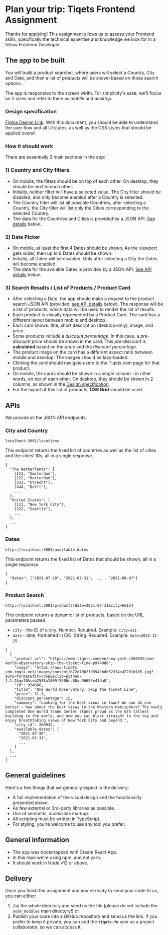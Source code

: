 # Plan your trip: Tiqets Frontend Assignment

Thanks for applying! This assignment allows us to assess your Frontend skills, specifically the technical expertise and knowledge we look for in a fellow Frontend Developer.

## The app to be built

You will build a product searcher, where users will select a Country, City and Date, and then a list of products will be shown based on those search options.

The app is responsive to the screen width. For simplicity's sake, we'll focus on 2 sizes and refer to them as *mobile* and *desktop*.

### Design specification

[Figma Design Link](https://www.figma.com/file/6qsa896sJurITBaw6sw1ml/Front-end-assignment?node-id=0%3A1). With this document, you should be able to understand the user flow and all UI states, as well as the CSS styles that should be applied overall.

### How it should work

There are essentially 3 main sections in the app:

### 1) Country and City filters.

* On mobile, the filters should be on top of each other. On desktop, they should be next to each other.
* Initially, neither filter will have a selected value. The City filter should be disabled, and only become enabled after a Country is selected.
* The Country filter will list all possible Countries, after selecting a Country, the City filter will list only the Cities corresponding to the selected Country.
* The data for the Countries and Cities is provided by a JSON API. [See details](#apis) below.

### 2) Date Picker

* On mobile, at least the first 4 Dates should be shown. As the viewport gets wider, then up to 8 Dates should be shown.
* Initially, all Dates will be disabled. Only after selecting a City the Dates will become enabled.
* The data for the avaiable Dates is provided by a JSON API. [See API details](#apis) below.

### 3) Search Results / List of Products / Product Card

* After selecting a Date, the app should make a request to the product search JSON API (provided, [see API details](#apis) below). The response will be a list of products, which data will be used to render the list of results.
* Each product is visually represented by a Product Card. The card has a different layout between mobile and desktop.
* Each card shows: title, short description (desktop-only), image, and price.
* Some products include a *discount percentage*. In this case, a *pre-discount price* should be shown in the card. This *pre-discount* is **calculated** based on the *price* and the *discount percentage*.
* The product image on the card has a different aspect ratio between mobile and desktop. The images should be lazy-loaded.
* Clicking the card should navigate users to the Tiqets.com page for that product.
* On mobile, the cards should be shown in a single column - in other words, on top of each other. On desktop, they should be shown in 2 columns, as shown in the [Design specification](#design-specification).
* For the layout of this list of products, **CSS Grid** should be used.

## APIs

We provide all the JSON API endpoints.

### City and Country

```
localhost:3001/locations
```

This endpoint returns the fixed list of countries as well as the list of cities and the cities' IDs, all in a single response.

```
{
  "The Netherlands": [
    [111, "Amsterdam"],
    [222, "Rotterdam"],
    [333, "Utrecht"],
    [444, "Delft"],
    ...
  ],
  "United States": [
    [111, "New York City"],
    [222, "Seattle"],
    ...
  ],
  ...
}
```

### Dates

```
http://localhost:3001/available_dates
```

This endpoint returns the fixed list of Dates that should be shown, all in a single response.

```
{
  "dates": ["2021-07-30", "2021-07-31", ... , "2021-08-07"]
}
```

### Product Search

```
http://localhost:3001/products?date=2021-07-31&city=66154
```

This endpoint returns a dynamic list of products, based on the URL parameters passed.

* `city` - the ID of a city. Number. Required. Example: `city=321`.
* `date` - date, formatted in ISO. String. Required. Example: `date=2021-12-25`.

```
[
  {
    "product_url": "https://www.tiqets.com/en/new-york-c260932/one-world-observatory-skip-the-ticket-line-p974086",
    "image": "https://aws-tiqets-cdn.imgix.net/images/content/872e70b2fd394cbdb523f4c47291d185.jpg?auto=format&fit=crop&ixlib=python-1.1.2&q=70&s=b2588a1809f5506cc00ac96653e41da8",
    "id": 974086,
    "title": "One World Observatory: Skip The Ticket Line",
    "price": 31.3,
    "discount_percentage": 15,
    "summary": "Looking for the best views in town? We can do one better – how about the best views in the Western Hemisphere? The newly completed One World Trade Center stands proud as the 6th tallest building in the world, and now you can blast straight to the top and enjoy breathtaking views of New York City and beyond.",
    "city_id": 260932,
    "available_dates": [
      "2021-07-30",
      "2021-07-31",
      ...
    ]
  },
  ...
]
```

## General guidelines

Here's a few things that we generally expect in the delivery:

* A full implementation of the visual design and the functionality presented above.
* As few external or 3rd-party libraries as possible.
* Use of semantic, accessible markup.
* All scripting must be written in TypeScript.
* For styling, you're welcome to use any tool you prefer.

## General information

* The app was bootstrapped with Create React App.
* In this repo we're using npm, and not yarn.
* It should work in Node v12 or above.

## Delivery

Once you finish the assignment and you're ready to send your code to us, you can either:

1. Zip the whole directory and send us the file (please do not include the `node_modules` main directory!) or
2. Publish your code into a GitHub repository and send us the link.
   If you prefer to keep it private, you can add the **`tiqets-fe`** user as a project collaborator,
   so we can access it.
